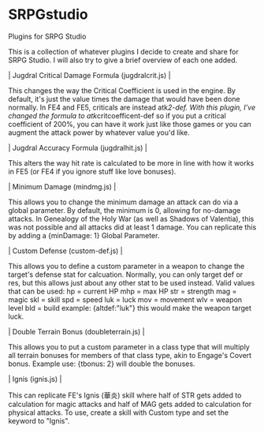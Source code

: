 # SRPGstudio
Plugins for SRPG Studio

This is a collection of whatever plugins I decide to create and share for SRPG Studio. I will also try to give a brief overview of each one added.

| Jugdral Critical Damage Formula (jugdralcrit.js) |

This changes the way the Critical Coefficient is used in the engine. By default, it's just the value times the damage that would have been done normally. In FE4 and FE5, criticals are instead atk*2-def. With this plugin, I've changed the formula to atk*critcoefficent-def so if you put a critical coefficient of 200%, you can have it work just like those games or you can augment the attack power by whatever value you'd like.

| Jugdral Accuracy Formula (jugdralhit.js) |

This alters the way hit rate is calculated to be more in line with how it works in FE5 (or FE4 if you ignore stuff like love bonuses).

| Minimum Damage (mindmg.js) |

This allows you to change the minimum damage an attack can do via a global parameter. By default, the minimum is 0, allowing for no-damage attacks. In Genealogy of the Holy War (as well as Shadows of Valentia), this was not possible and all attacks did at least 1 damage. You can replicate this by adding a {minDamage: 1} Global Parameter.

| Custom Defense (custom-def.js) |

This allows you to define a custom parameter in a weapon to change the target's defense stat for calcuation. Normally, you can only target def or res, but this allows just about any other stat to be used instead. 
Valid values that can be used:
hp = current HP
mhp = max HP
str = strength
mag = magic
skl = skill
spd = speed
luk = luck
mov = movement
wlv = weapon level
bld = build
example: {altdef:"luk"} this would make the weapon target luck.

| Double Terrain Bonus (doubleterrain.js) |

This allows you to put a custom parameter in a class type that will multiply all terrain bonuses for members of that class type, akin to Engage's Covert bonus. Example use: {tbonus: 2} will double the bonuses.

| Ignis (ignis.js) |

This can replicate FE's Ignis (華炎) skill where half of STR gets added to calculation for magic attacks and half of MAG gets added to calculation for physical attacks. To use, create a skill with Custom type and set the keyword to "Ignis".
